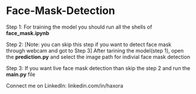 # Face-Mask-Detection

Step 1: For training the model you should run all the shells of **face_mask.ipynb** 

Step 2: [Note: you can skip this step if you want to detect face mask through webcam and got to Step 3] After tarining the model(step 1), open the **prediction.py** and select the image path for indivial face mask detection

Step 3: If you want live face mask detection than skip the step 2 and run the **main.py** file

Connect me on
LinkedIn: linkedin.com/in/haxora
